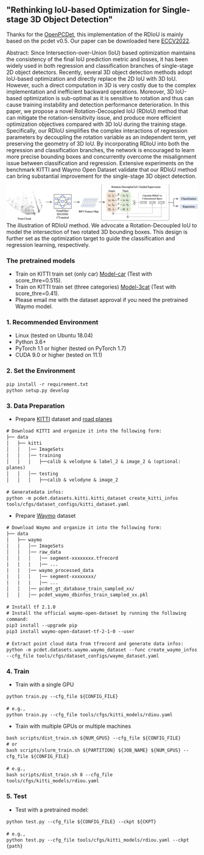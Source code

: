 ## "Rethinking IoU-based Optimization for Single-stage 3D Object Detection"

Thanks for the [OpenPCDet](https://github.com/open-mmlab/OpenPCDet), this implementation of the RDIoU is mainly based on the pcdet v0.5. Our paper can be downloaded here [ECCV2022](http://arxiv.org/abs/2207.09332). 

Abstract: Since Intersection-over-Union (IoU) based optimization maintains the consistency of the final IoU prediction metric and losses, it has been widely used in both regression and classification branches of single-stage 2D object detectors. Recently, several 3D object detection methods adopt IoU-based optimization and directly replace the 2D IoU with 3D IoU. However, such a direct computation in 3D is very costly due to the complex implementation and inefficient backward operations. Moreover, 3D IoU-based optimization is sub-optimal as it is sensitive to rotation and thus	can cause training instability and detection performance deterioration. In this paper, we propose a novel Rotation-Decoupled IoU (RDIoU) method that can mitigate the rotation-sensitivity issue, and produce more efficient optimization objectives compared with 3D IoU during the training stage. Specifically, our RDIoU simplifies the complex interactions of regression parameters by decoupling the rotation variable as an independent term, yet preserving the geometry of 3D IoU. By incorporating RDIoU into both the regression and classification branches, the network is encouraged to learn more precise bounding boxes and concurrently overcome the misalignment issue between classification and regression. Extensive experiments on the benchmark KITTI and Waymo Open Dataset validate that our RDIoU method can bring substantial improvement for the single-stage 3D object detection.

![RDIoU](IMG/RDIoU_pipline.png) The illustration of RDIoU method. We advocate a Rotation-Decoupled IoU to model the intersection of two rotated 3D bounding boxes. This design is further set as the optimization target to guide the classification and regression learning, respectively.

### The pretrained models
- Train on KITTI train set (only car) [Model-car](https://drive.google.com/file/d/1QQEMqOWtLrBj2izDGobA_NIUoVGmh2Eh/view?usp=sharing) (Test with score_thre=0.515).
- Train on KITTI train set (three categories) [Model-3cat](https://drive.google.com/file/d/1G-TGVfJzlWGIO4xsU5ArQhpTWi7U_yBz/view?usp=sharing) (Test with score_thre=0.41).
- Please email me with the dataset approval if you need the pretrained Waymo model.


### 1. Recommended Environment

- Linux (tested on Ubuntu 18.04)
- Python 3.6+
- PyTorch 1.1 or higher (tested on PyTorch 1.7)
- CUDA 9.0 or higher (tested on 11.1)

### 2. Set the Environment

```shell
pip install -r requirement.txt
python setup.py develop
```

### 3. Data Preparation

- Prepare [KITTI](http://www.cvlibs.net/datasets/kitti/eval_object.php?obj_benchmark=3d) dataset and [road planes](https://drive.google.com/file/d/1d5mq0RXRnvHPVeKx6Q612z0YRO1t2wAp/view?usp=sharing)

```shell
# Download KITTI and organize it into the following form:
├── data
│   ├── kitti
│   │   │── ImageSets
│   │   │── training
│   │   │   ├──calib & velodyne & label_2 & image_2 & (optional: planes)
│   │   │── testing
│   │   │   ├──calib & velodyne & image_2

# Generatedata infos:
python -m pcdet.datasets.kitti.kitti_dataset create_kitti_infos tools/cfgs/dataset_configs/kitti_dataset.yaml
```

- Prepare [Waymo](https://waymo.com/open/download/) dataset

```shell
# Download Waymo and organize it into the following form:
├── data
│   ├── waymo
│   │   │── ImageSets
│   │   │── raw_data
│   │   │   │── segment-xxxxxxxx.tfrecord
|   |   |   |── ...
|   |   |── waymo_processed_data
│   │   │   │── segment-xxxxxxxx/
|   |   |   |── ...
│   │   │── pcdet_gt_database_train_sampled_xx/
│   │   │── pcdet_waymo_dbinfos_train_sampled_xx.pkl

# Install tf 2.1.0
# Install the official waymo-open-dataset by running the following command:
pip3 install --upgrade pip
pip3 install waymo-open-dataset-tf-2-1-0 --user

# Extract point cloud data from tfrecord and generate data infos:
python -m pcdet.datasets.waymo.waymo_dataset --func create_waymo_infos --cfg_file tools/cfgs/dataset_configs/waymo_dataset.yaml
```

### 4. Train

- Train with a single GPU

```shell
python train.py --cfg_file ${CONFIG_FILE}

# e.g.,
python train.py --cfg_file tools/cfgs/kitti_models/rdiou.yaml
```

- Train with multiple GPUs or multiple machines

```shell
bash scripts/dist_train.sh ${NUM_GPUS} --cfg_file ${CONFIG_FILE}
# or 
bash scripts/slurm_train.sh ${PARTITION} ${JOB_NAME} ${NUM_GPUS} --cfg_file ${CONFIG_FILE}

# e.g.,
bash scripts/dist_train.sh 8 --cfg_file tools/cfgs/kitti_models/rdiou.yaml
```

### 5. Test

- Test with a pretrained model:

```shell
python test.py --cfg_file ${CONFIG_FILE} --ckpt ${CKPT}

# e.g., 
python test.py --cfg_file tools/cfgs/kitti_models/rdiou.yaml --ckpt {path}
```
